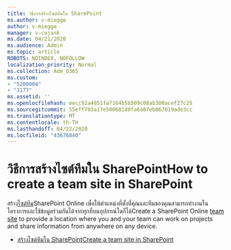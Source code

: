 ```yaml
---
title: วิธีการสร้างไซต์ทีมใน SharePoint
ms.author: v-miegge
author: v-miegge
manager: v-cojank
ms.date: 04/21/2020
ms.audience: Admin
ms.topic: article
ROBOTS: NOINDEX, NOFOLLOW
localization_priority: Normal
ms.collection: Adm_O365
ms.custom:
- "5200004"
- "3177"
ms.assetid: ''
ms.openlocfilehash: eecc92a4851fa7164b5b509c08ab300acef27c25
ms.sourcegitcommit: 55eff703a17e500681d8fa6a87eb067019ade3cc
ms.translationtype: MT
ms.contentlocale: th-TH
ms.lasthandoff: 04/22/2020
ms.locfileid: "43676840"
---
```

# <a name="how-to-create-a-team-site-in-sharepoint"></a><span data-ttu-id="602fb-102">วิธีการสร้างไซต์ทีมใน SharePoint</span><span class="sxs-lookup"><span data-stu-id="602fb-102">How to create a team site in SharePoint</span></span>

<span data-ttu-id="602fb-103">สร้าง[ไซต์ทีม](https://support.office.com/article/what-is-a-sharepoint-team-site-75545757-36c3-46a7-beed-0aaa74f0401e)SharePoint Online เพื่อให้ตําแหน่งที่ตั้งที่คุณและทีมของคุณสามารถทํางานในโครงการและใช้ข้อมูลร่วมกันได้จากทุกที่บนอุปกรณ์ใดก็ได้</span><span class="sxs-lookup"><span data-stu-id="602fb-103">Create a SharePoint Online [team site](https://support.office.com/article/what-is-a-sharepoint-team-site-75545757-36c3-46a7-beed-0aaa74f0401e) to provide a location where you and your team can work on projects and share information from anywhere on any device.</span></span>

* [<span data-ttu-id="602fb-104">สร้างไซต์ทีมใน SharePoint</span><span class="sxs-lookup"><span data-stu-id="602fb-104">Create a team site in SharePoint</span></span>](https://support.office.com/article/create-a-team-site-in-sharepoint-ef10c1e7-15f3-42a3-98aa-b5972711777d)